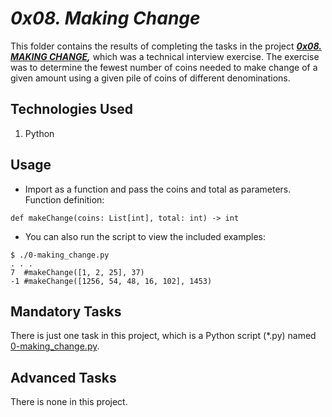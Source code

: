 # ___0x08. Making Change___
This folder contains the results of completing the tasks in the project ___[0x08. MAKING CHANGE](https://intranet.alxswe.com/projects/1221),___ which was a technical interview exercise. The exercise was to determine the fewest number of coins needed to make change of a given amount using a given pile of coins of different denominations.

## Technologies Used
1. Python

## Usage
 * Import as a function and pass the coins and total as parameters. Function definition:
```
def makeChange(coins: List[int], total: int) -> int
```

 * You can also run the script to view the included examples:
```
$ ./0-making_change.py
. . .
7  #makeChange([1, 2, 25], 37)
-1 #makeChange([1256, 54, 48, 16, 102], 1453)
```

## Mandatory Tasks
There is just one task in this project, which is a Python script (*.py) named [0-making_change.py](0-making_change.py).

## Advanced Tasks
There is none in this project.
